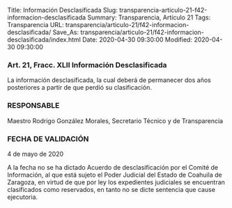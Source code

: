 Title: Información Desclasificada
Slug: transparencia-articulo-21-f42-informacion-desclasificada
Summary: Transparencia, Artículo 21
Tags: Transparencia
URL: transparencia/articulo-21/f42-informacion-desclasificada/
Save_As: transparencia/articulo-21/f42-informacion-desclasificada/index.html
Date: 2020-04-30 09:30:00
Modified: 2020-04-30 09:30:00


### Art. 21, Fracc. XLII Información Desclasificada

La información desclasificada, la cual deberá de permanecer dos años posteriores a partir de que perdió su clasificación.

### RESPONSABLE

Maestro Rodrigo González Morales, Secretario Técnico y de Transparencia

### FECHA DE VALIDACIÓN

4 de mayo de 2020

A la fecha no se ha dictado Acuerdo de desclasificación por el Comité de Información, al que está sujeto el Poder Judicial del Estado de Coahuila de Zaragoza, en virtud de que por ley los expedientes judiciales se encuentran clasificados como reservados, en tanto no se dicte sentencia que cause ejecutoria. 


